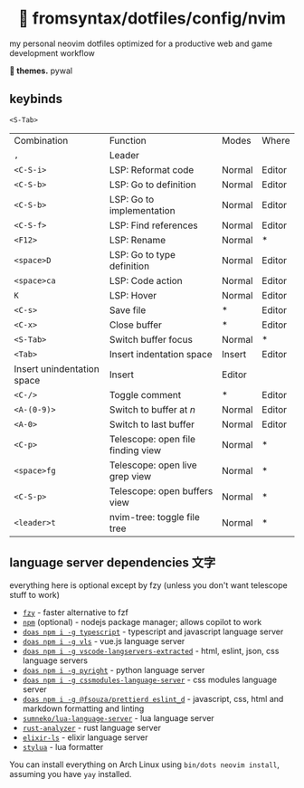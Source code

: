 <div align="center">
    <h1>🌌 fromsyntax/dotfiles/config/nvim</h1>
</div>

my personal neovim dotfiles optimized for a productive web and game development workflow

**🎨 themes.** pywal

## keybinds

<table>
    <tr>
        <td>Combination</td>
        <td>Function</td>
        <td>Modes</td>
        <td>Where</td>
    </tr>
    <tr>
        <td><code>,</code></td>
        <td>Leader</td>
        <td></td>
        <td></td>
    </tr>
    <tr>
        <td><code>&lt;C-S-i&gt;</code></td>
        <td>LSP: Reformat code</td>
        <td>Normal</td>
        <td>Editor</td>
    </tr>
    <tr>
        <td><code>&lt;C-S-b&gt;</code></td>
        <td>LSP: Go to definition</td>
        <td>Normal</td>
        <td>Editor</td>
    </tr>
    <tr>
        <td><code>&lt;C-S-b&gt;</code></td>
        <td>LSP: Go to implementation</td>
        <td>Normal</td>
        <td>Editor</td>
    </tr>
    <tr>
        <td><code>&lt;C-S-f&gt;</code></td>
        <td>LSP: Find references</td>
        <td>Normal</td>
        <td>Editor</td>
    </tr>
    <tr>
        <td><code>&lt;F12&gt;</code></td>
        <td>LSP: Rename</td>
        <td>Normal</td>
        <td>*</td>
    </tr>
    <tr>
        <td><code>&lt;space&gt;D</code></td>
        <td>LSP: Go to type definition</td>
        <td>Normal</td>
        <td>Editor</td>
    </tr>
    <tr>
        <td><code>&lt;space&gt;ca</code></td>
        <td>LSP: Code action</td>
        <td>Normal</td>
        <td>Editor</td>
    </tr>
    <tr>
        <td><code>K</code></td>
        <td>LSP: Hover</td>
        <td>Normal</td>
        <td>Editor</td>
    </tr>
    <tr>
        <td><code>&lt;C-s&gt;</code></td>
        <td>Save file</td>
        <td>*</td>
        <td>Editor</td>
    </tr>
    <tr>
        <td><code>&lt;C-x&gt;</code></td>
        <td>Close buffer</td>
        <td>*</td>
        <td>Editor</td>
    </tr>
    <tr>
        <td><code>&lt;S-Tab&gt;</code></td>
        <td>Switch buffer focus</td>
        <td>Normal</td>
        <td>*</td>
    </tr>
    <tr>
        <td><code>&lt;Tab&gt;</code></td>
        <td>Insert indentation space</td>
        <td>Insert</td>
        <td>Editor</td>
    </tr>
    <tr>
        <tr><code>&lt;S-Tab&gt;</code></tr>
        <td>Insert unindentation space</td>
        <td>Insert</td>
        <td>Editor</td>
    </tr>
    <tr>
        <td><code>&lt;C-/&gt;</code></td>
        <td>Toggle comment</td>
        <td>*</td>
        <td>Editor</td>
    </tr>
    <tr>
        <td><code>&lt;A-(0-9)&gt;</code></td>
        <td>Switch to buffer at <i>n</i></td>
        <td>Normal</td>
        <td>Editor</td>
    </tr>
    <tr>
        <td><code>&lt;A-0&gt;</code></td>
        <td>Switch to last buffer</td>
        <td>Normal</td>
        <td>Editor</td>
    </tr>
    <tr>
        <td><code>&lt;C-p&gt;</code></td>
        <td>Telescope: open file finding view</td>
        <td>Normal</td>
        <td>*</td>
    </tr>
    <tr>
        <td><code>&lt;space&gt;fg</code></td>
        <td>Telescope: open live grep view</td>
        <td>Normal</td>
        <td>*</td>
    </tr>
    <tr>
        <td><code>&lt;C-S-p&gt;</code></td>
        <td>Telescope: open buffers view</td>
        <td>Normal</td>
        <td>*</td>
    </tr>
    <tr>
        <td><code>&lt;leader&gt;t</code></td>
        <td>nvim-tree: toggle file tree</td>
        <td>Normal</td>
        <td>*</td>
    </tr>
</table>

## language server dependencies 文字

everything here is optional except by fzy (unless you don't want telescope stuff to work)

- [`fzy`] - faster alternative to fzf
- [`npm`] (optional) - nodejs package manager; allows copilot to work
- [`doas npm i -g typescript`][`npm`] - typescript and javascript language server
- [`doas npm i -g vls`][`npm`] - vue.js language server
- [`doas npm i -g vscode-langservers-extracted`][`npm`] - html, eslint, json, css language servers
- [`doas npm i -g pyright`][`npm`] - python language server
- [`doas npm i -g cssmodules-language-server`][`npm`] - css modules language server
- [`doas npm i -g @fsouza/prettierd eslint_d`][`npm`] - javascript, css, html and markdown formatting and linting
- [`sumneko/lua-language-server`] - lua language server
- [`rust-analyzer`] - rust language server
- [`elixir-ls`] - elixir language server
- [`stylua`] - lua formatter

You can install everything on Arch Linux using `bin/dots neovim install`, assuming you have `yay` installed.

[`fzy`]: https://github.com/jhawthorn/fzy
[`npm`]: https://nodejs.org
[`rust-analyzer`]: https://rust-analyzer.github.io/manual.html
[`sumneko/lua-language-server`]: https://github.com/sumneko/lua-language-server
[`elixir-ls`]: https://github.com/elixir-lsp/elixir-ls
[`stylua`]: https://github.com/JohnnyMorganz/StyLua
